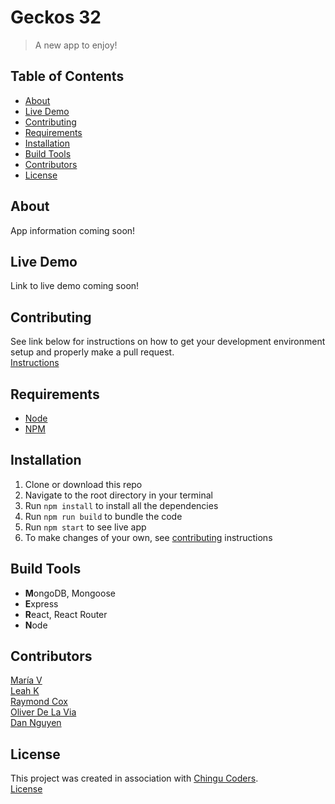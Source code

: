 # Geckos 32
> A new app to enjoy!


## Table of Contents
* [About](#about)
* [Live Demo](#live-demo)
* [Contributing](#contributing)
* [Requirements](#requirements)
* [Installation](#installation)
* [Build Tools](#build-tools)
* [Contributors](#contributors)
* [License](#license)


## About
App information coming soon!  


## Live Demo
Link to live demo coming soon!

## Contributing
See link below for instructions on how to get your development environment setup and properly make a pull request.  
[Instructions](https://github.com/chingu-voyage4/Geckos-Team-32/blob/master/CONTRIBUTING.md)


## Requirements
* [Node](https://nodejs.org/en/)
* [NPM](https://www.npmjs.com/)


## Installation
1. Clone or download this repo
2. Navigate to the root directory in your terminal
3. Run `npm install` to install all the dependencies
4. Run `npm run build` to bundle the code
5. Run `npm start` to see live app
6. To make changes of your own, see [contributing](https://github.com/chingu-voyage4/Geckos-Team-32/blob/master/CONTRIBUTING.md) instructions


## Build Tools
* **M**ongoDB, Mongoose
* **E**xpress
* **R**eact, React Router
* **N**ode


## Contributors
[María V](https://github.com/marylicious)  
[Leah K](https://github.com/kahwasaurus)  
[Raymond Cox](https://github.com/Raymond-Cox)  
[Oliver De La Via](https://github.com/odelavia)  
[Dan Nguyen](https://github.com/ziggysauce)  

## License
This project was created in association with [Chingu Coders](https://github.com/chingu-voyage4).  
[License](https://github.com/chingu-voyage4/Geckos-Team-32/blob/master/LICENSE.md)  